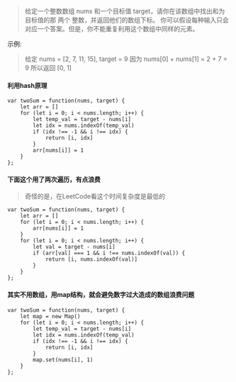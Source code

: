 > 给定一个整数数组 nums 和一个目标值 target，请你在该数组中找出和为目标值的那 两个 整数，并返回他们的数组下标。
你可以假设每种输入只会对应一个答案。但是，你不能重复利用这个数组中同样的元素。

示例:

> 给定 nums = [2, 7, 11, 15], target = 9
因为 nums[0] + nums[1] = 2 + 7 = 9
所以返回 [0, 1]

#### 利用hash原理
```
var twoSum = function(nums, target) {
    let arr = []
    for (let i = 0; i < nums.length; i++) {
        let temp_val = target - nums[i]
        let idx = nums.indexOf(temp_val)
        if (idx !== -1 && i !== idx) {
            return [i, idx]
        }
        arr[nums[i]] = 1
    }
};
```
#### 下面这个用了两次遍历，有点浪费
> 奇怪的是，在LeetCode看这个时间复杂度是最低的
```
var twoSum = function(nums, target) {
    let arr = []
    for (let i = 0; i < nums.length; i++) {
        arr[nums[i]] = 1
    }
    for (let i = 0; i < nums.length; i++) {
        let val = target - nums[i]
        if (arr[val] === 1 && i !== nums.indexOf(val)) {
            return [i, nums.indexOf(val)]
        }
    }
};
```

#### 其实不用数组，用map结构，就会避免数字过大造成的数组浪费问题
```
var twoSum = function(nums, target) {
    let map = new Map()
    for (let i = 0; i < nums.length; i++) {
        let temp_val = target - nums[i]
        let idx = nums.indexOf(temp_val)
        if (idx !== -1 && i !== idx) {
            return [i, idx]
        }
        map.set(nums[i], 1)
    }
};
```